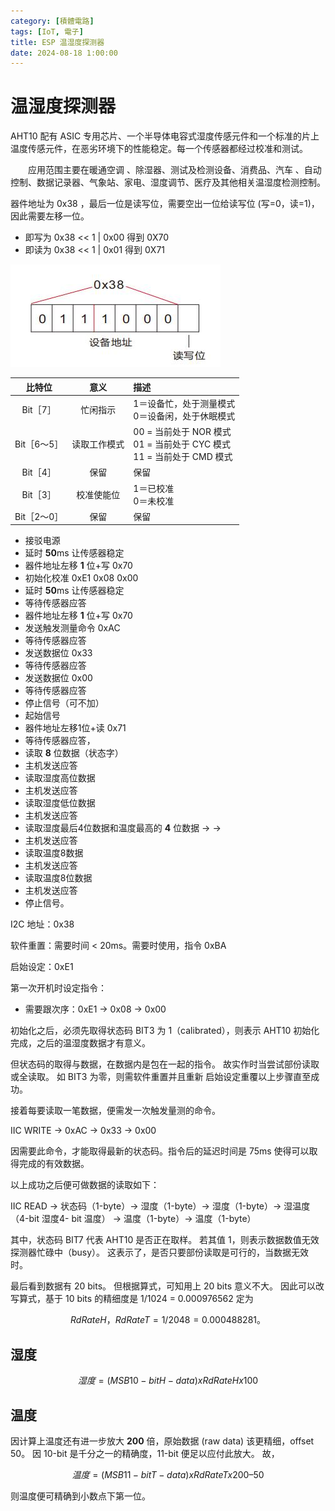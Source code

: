 ```yaml
---
category: [積體電路]
tags: [IoT, 電子]
title: ESP 温湿度探测器
date: 2024-08-18 1:00:00
---
```


<style>
  table {
    width: 100%
    }
  td {
    vertical-align: center;
    text-align: center;
  }
  table.inputT{
    margin: 10px;
    width: auto;
    margin-left: auto;
    margin-right: auto;
    border: none;
  }
  input{
    text-align: center;
    padding: 0px 10px;
  }
  iframe{
    width: 100%;
    display: block;
    border-style:none;
  }
</style>


# 温湿度探测器

AHT10 配有 ASIC 专用芯片、一个半导体电容式湿度传感元件和一个标准的片上温度传感元件，在恶劣环境下的性能稳定。每一个传感器都经过校准和测试。

  应用范围主要在暖通空调 、除湿器、测试及检测设备、消费品、汽车 、自动控制、数据记录器、气象站、家电、湿度调节、医疗及其他相关温湿度检测控制。



器件地址为 0x38 ，最后一位是读写位，需要空出一位给读写位 (写=0，读=1)，因此需要左移一位。

- 即写为 0x38 << 1 | 0x00 得到 0X70 
- 即读为 0x38 << 1 | 0x01 得到 0X71 

![Alt aht10address](../assets/img/esp/aht10address.png)


|比特位|意义|描述|
|:---:|:---:|:---|
|Bit［7］|忙闲指示|1＝设备忙，处于测量模式<br/>0＝设备闲，处于休眠模式|
|Bit［6～5］|读取工作模式|00 = 当前处于 NOR 模式<br/>01 = 当前处于 CYC 模式<br/>11 = 当前处于 CMD 模式|
|Bit［4］|保留|保留|
|Bit［3］|校准使能位|1＝已校准<br/>0＝未校准|
|Bit［2～0］|保留|保留|


 - 接驳电源
 - 延时 **50**ms 让传感器稳定
 - 器件地址左移 **1** 位+写 0x70
 - 初始化校准 0xE1 0x08 0x00
 - 延时 **50**ms 让传感器稳定
 - 等待传感器应答
 - 器件地址左移 **1** 位+写 0x70
 - 发送触发测量命令 0xAC
 - 等待传感器应答
 - 发送数据位 0x33
 - 等待传感器应答
 - 发送数据位 0x00
 - 等待传感器应答
 - 停止信号（可不加）
 - 起始信号
 - 器件地址左移1位+读 0x71
 - 等待传感器应答，
 - 读取 **8** 位数据（状态字）
 - 主机发送应答
 - 读取湿度高位数据
 - 主机发送应答
 - 读取湿度低位数据
 - 主机发送应答
 - 读取湿度最后4位数据和温度最高的 **4** 位数据 -> -> 
 - 主机发送应答
 - 读取温度8数据
 - 主机发送应答
 - 读取温度8位数据
 - 主机发送应答
 - 停止信号。












I2C 地址：0x38

软件重置：需要时间 < 20ms。需要时使用，指令 0xBA

启始设定：0xE1 

第一次开机时设定指令：

 - 需要跟次序：0xE1 -> 0x08 -> 0x00

初始化之后，必须先取得状态码 BIT3 为 1（calibrated），则表示 AHT10 初始化完成，之后的温湿度数据才有意义。 

但状态码的取得与数据，在数据内是包在一起的指令。 故实作时当尝试部份读取或全读取。
如 BIT3 为零，则需软件重置并且重新 启始设定重覆以上步骤直至成功。

接着每要读取一笔数据，便需发一次触发量测的命令。  

IIC WRITE -> 0xAC -> 0x33 -> 0x00

因需要此命令，才能取得最新的状态码。指令后的延迟时间是 75ms 使得可以取得完成的有效数据。

以上成功之后便可做数据的读取如下：

IIC READ -> 状态码（1-byte）-> 湿度（1-byte）-> 湿度（1-byte）-> 湿温度（4-bit 湿度4-  bit 温度） -> 温度（1-byte）-> 温度（1-byte）

其中，状态码 BIT7 代表 AHT10 是否正在取样。 若其值 1，则表示数据数值无效探测器忙碌中（busy）。 这表示了，是否只要部份读取是可行的，当数据无效时。


最后看到数据有 20 bits。 但根据算式，可知用上 20 bits 意义不大。 因此可以改写算式，基于 10 bits 的精细度是 1/1024 = 0.000976562 定为 

$$
RdRateH，RdRateT = 1/2048 = 0.000488281。
$$

## 湿度

$$
湿度 = (MSB 10-bit H-data) x RdRateH x 100%
$$

## 温度

因计算上温度还有进一步放大 **200** 倍，原始数据 (raw data) 该更精细，offset 50。 因 10-bit 是千分之一的精确度，11-bit 便足以应付此放大。 故，

$$
温度 = (MSB 11-bit T-data) x RdRateT x 200 – 50
$$

则温度便可精确到小数点下第一位。